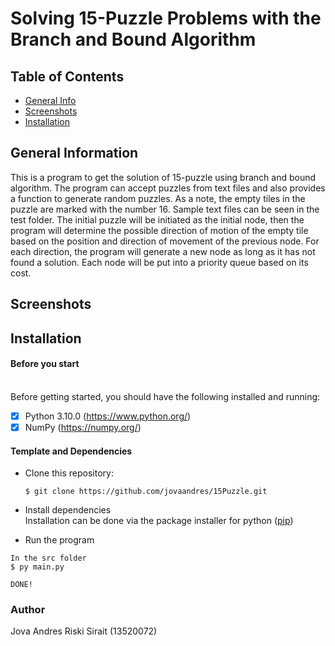 # Solving 15-Puzzle Problems with the Branch and Bound Algorithm

## Table of Contents
- [General Info](#general-information)
- [Screenshots](#screenshots)
- [Installation](#installation)

## General Information
This is a program to get the solution of 15-puzzle using branch and bound algorithm. 
The program can accept puzzles from text files and also provides a function to generate random puzzles. As a note, the empty tiles in the puzzle are marked with the number 16. Sample text files can be seen in the test folder.
The initial puzzle will be initiated as the initial node, then the program will determine the possible direction of motion of the empty tile based on the position and direction of movement of the previous node. For each direction, the program will generate a new node as long as it has not found a solution. Each node will be put into a priority queue based on its cost.

## Screenshots


## Installation
#### Before you start <br><br>
Before getting started, you should have the following installed and running:

- [X] Python 3.10.0 (https://www.python.org/)
- [X] NumPy (https://numpy.org/)
#### Template and Dependencies

* Clone this repository:

  ```
  $ git clone https://github.com/jovaandres/15Puzzle.git
  ```

* Install dependencies <br>
Installation can be done via the package installer for python ([pip](https://pypi.org/project/pip/))

* Run the program

```
In the src folder
$ py main.py
```

```
DONE!
```

### Author
Jova Andres Riski Sirait (13520072)
